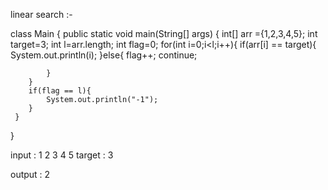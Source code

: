 linear search :-
   
   class Main {
    public static void main(String[] args) {
    int[] arr ={1,2,3,4,5};
    int target=3;
    int l=arr.length;
    int flag=0;
        for(int i=0;i<l;i++){
            if(arr[i] == target){
                 System.out.println(i);
            }else{
                  flag++;
                continue;
              
            }
        }
        if(flag == l){
            System.out.println("-1");
        }
     }
}

input : 1 2 3 4 5
       target : 3

output : 2
        
  
